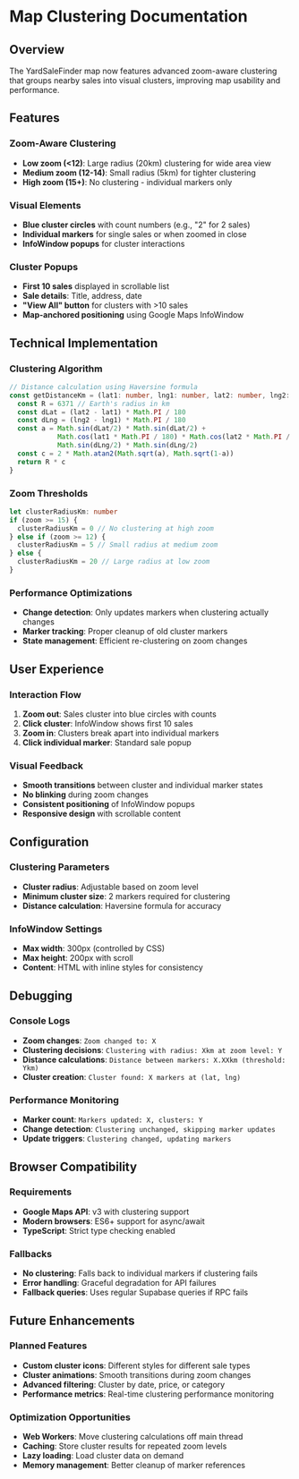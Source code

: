 # Map Clustering Documentation

## Overview

The YardSaleFinder map now features advanced zoom-aware clustering that groups nearby sales into visual clusters, improving map usability and performance.

## Features

### Zoom-Aware Clustering
- **Low zoom (<12)**: Large radius (20km) clustering for wide area view
- **Medium zoom (12-14)**: Small radius (5km) for tighter clustering
- **High zoom (15+)**: No clustering - individual markers only

### Visual Elements
- **Blue cluster circles** with count numbers (e.g., "2" for 2 sales)
- **Individual markers** for single sales or when zoomed in close
- **InfoWindow popups** for cluster interactions

### Cluster Popups
- **First 10 sales** displayed in scrollable list
- **Sale details**: Title, address, date
- **"View All" button** for clusters with >10 sales
- **Map-anchored positioning** using Google Maps InfoWindow

## Technical Implementation

### Clustering Algorithm
```typescript
// Distance calculation using Haversine formula
const getDistanceKm = (lat1: number, lng1: number, lat2: number, lng2: number): number => {
  const R = 6371 // Earth's radius in km
  const dLat = (lat2 - lat1) * Math.PI / 180
  const dLng = (lng2 - lng1) * Math.PI / 180
  const a = Math.sin(dLat/2) * Math.sin(dLat/2) +
            Math.cos(lat1 * Math.PI / 180) * Math.cos(lat2 * Math.PI / 180) *
            Math.sin(dLng/2) * Math.sin(dLng/2)
  const c = 2 * Math.atan2(Math.sqrt(a), Math.sqrt(1-a))
  return R * c
}
```

### Zoom Thresholds
```typescript
let clusterRadiusKm: number
if (zoom >= 15) {
  clusterRadiusKm = 0 // No clustering at high zoom
} else if (zoom >= 12) {
  clusterRadiusKm = 5 // Small radius at medium zoom
} else {
  clusterRadiusKm = 20 // Large radius at low zoom
}
```

### Performance Optimizations
- **Change detection**: Only updates markers when clustering actually changes
- **Marker tracking**: Proper cleanup of old cluster markers
- **State management**: Efficient re-clustering on zoom changes

## User Experience

### Interaction Flow
1. **Zoom out**: Sales cluster into blue circles with counts
2. **Click cluster**: InfoWindow shows first 10 sales
3. **Zoom in**: Clusters break apart into individual markers
4. **Click individual marker**: Standard sale popup

### Visual Feedback
- **Smooth transitions** between cluster and individual marker states
- **No blinking** during zoom changes
- **Consistent positioning** of InfoWindow popups
- **Responsive design** with scrollable content

## Configuration

### Clustering Parameters
- **Cluster radius**: Adjustable based on zoom level
- **Minimum cluster size**: 2 markers required for clustering
- **Distance calculation**: Haversine formula for accuracy

### InfoWindow Settings
- **Max width**: 300px (controlled by CSS)
- **Max height**: 200px with scroll
- **Content**: HTML with inline styles for consistency

## Debugging

### Console Logs
- **Zoom changes**: `Zoom changed to: X`
- **Clustering decisions**: `Clustering with radius: Xkm at zoom level: Y`
- **Distance calculations**: `Distance between markers: X.XXkm (threshold: Ykm)`
- **Cluster creation**: `Cluster found: X markers at (lat, lng)`

### Performance Monitoring
- **Marker count**: `Markers updated: X, clusters: Y`
- **Change detection**: `Clustering unchanged, skipping marker updates`
- **Update triggers**: `Clustering changed, updating markers`

## Browser Compatibility

### Requirements
- **Google Maps API**: v3 with clustering support
- **Modern browsers**: ES6+ support for async/await
- **TypeScript**: Strict type checking enabled

### Fallbacks
- **No clustering**: Falls back to individual markers if clustering fails
- **Error handling**: Graceful degradation for API failures
- **Fallback queries**: Uses regular Supabase queries if RPC fails

## Future Enhancements

### Planned Features
- **Custom cluster icons**: Different styles for different sale types
- **Cluster animations**: Smooth transitions during zoom changes
- **Advanced filtering**: Cluster by date, price, or category
- **Performance metrics**: Real-time clustering performance monitoring

### Optimization Opportunities
- **Web Workers**: Move clustering calculations off main thread
- **Caching**: Store cluster results for repeated zoom levels
- **Lazy loading**: Load cluster data on demand
- **Memory management**: Better cleanup of marker references
